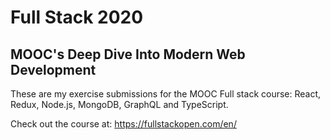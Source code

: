 # Full Stack 2020

## MOOC's Deep Dive Into Modern Web Development

These are my exercise submissions for the MOOC Full stack course: React, Redux, Node.js, MongoDB, GraphQL and TypeScript. 

Check out the course at: https://fullstackopen.com/en/
